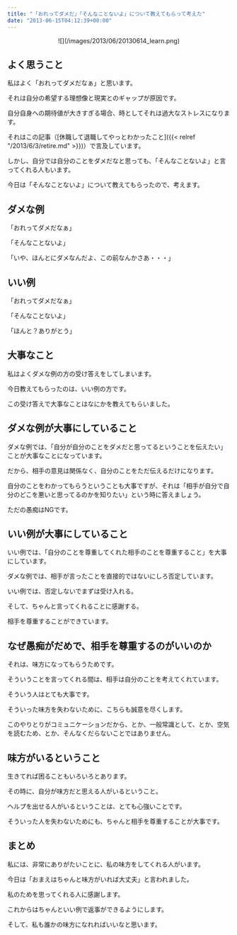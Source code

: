 ```yaml
---
title: "「おれってダメだ」「そんなことないよ」について教えてもらって考えた"
date: "2013-06-15T04:12:39+00:00"
---
```


</p> <div style="text-align: center;">
  ![](/images/2013/06/20130614_learn.png)
</div></a>

## よく思うこと

私はよく「おれってダメだなぁ」と思います。

それは自分の希望する理想像と現実とのギャップが原因です。

自分自身への期待値が大きすぎる場合、時としてそれは過大なストレスになります。

それはこの記事（[休職して退職してやっとわかったこと]({{< relref "/2013/6/3/retire.md" >}})）で言及しています。

しかし、自分では自分のことをダメだなと思っても、「そんなことないよ」と言ってくれる人もいます。

今日は「そんなことないよ」について教えてもらったので、考えます。

## ダメな例

「おれってダメだなぁ」

「そんなことないよ」

「いや、ほんとにダメなんだよ、この前なんかさあ・・・」

## いい例

「おれってダメだなぁ」

「そんなことないよ」

「ほんと？ありがとう」

## 大事なこと

私はよくダメな例の方の受け答えをしてしまいます。

今日教えてもらったのは、いい例の方です。

この受け答えで大事なことはなにかを教えてもらいました。

## ダメな例が大事にしていること

ダメな例では、「自分が自分のことをダメだと思ってるということを伝えたい」ことが大事なことになっています。

だから、相手の意見は関係なく、自分のことをただ伝えるだけになります。

自分のことをわかってもらうということも大事ですが、それは「相手が自分で自分のどこを悪いと思ってるのかを知りたい」という時に答えましょう。

ただの愚痴はNGです。

## いい例が大事にしていること

いい例では、「自分のことを尊重してくれた相手のことを尊重すること」を大事にしています。

ダメな例では、相手が言ったことを直接的ではないにしろ否定しています。

いい例では、否定しないでまずは受け入れる。

そして、ちゃんと言ってくれることに感謝する。

相手を尊重することができています。

## なぜ愚痴がだめで、相手を尊重するのがいいのか

それは、味方になってもらうためです。

そういうことを言ってくれる間は、相手は自分のことを考えてくれています。

そういう人はとても大事です。

そういった味方を失わないために、こちらも誠意を尽くします。

このやりとりがコミュニケーションだから、とか、一般常識として、とか、空気を読むため、とか、そんなくだらないことではありません。

## 味方がいるということ

生きてれば困ることもいろいろとあります。

その時に、自分が味方だと思える人がいるということ。

ヘルプを出せる人がいるということは、とても心強いことです。

そういった人を失わないためにも、ちゃんと相手を尊重することが大事です。

## まとめ

私には、非常にありがたいことに、私の味方をしてくれる人がいます。

今日は「おまえはちゃんと味方がいれば大丈夫」と言われました。

私のためを思ってくれる人に感謝します。

これからはちゃんといい例で返事ができるようにします。

そして、私も誰かの味方になれればいいなと思います。
